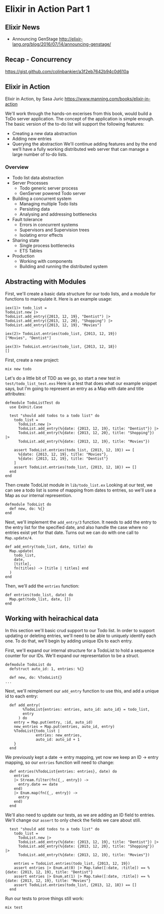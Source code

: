 # Elixir in Action Part 1

## Elixir News
 - Announcing GenStage http://elixir-lang.org/blog/2016/07/14/announcing-genstage/

## Recap - Concurrency
https://gist.github.com/colinbankier/a3f2eb7642b94c0d610a

## Elixir in Action
Elixir in Action, by Sasa Juric
https://www.manning.com/books/elixir-in-action

We'll work through the hands-on excerises from this book, would build a ToDo server application.
The concept of the application is simple enough. The basic version of the to-do list will support the following features:
 - Creating a new data abstraction
 - Adding new entries
 - Querying the abstraction
We'll continue adding features and by the end we’ll have a fully working distributed web server that can manage a large number of to-do
lists.

### Overview
 - Todo list data abstraction
 - Server Processes
    - Todo generic server process
    - GenServer powered Todo server
 - Building a concurrent system
    - Managing multiple Todo lists
    - Persisting data
    - Analysing and addressing bottlenecks
 - Fault tolerance
    - Errors in concurrent systems
    - Supervisors and Supervision trees
    - Isolating error effects
 - Sharing state
    - Single process bottlenecks
    - ETS Tables
 - Production
    - Working with components
    - Building and running the distributed system

## Abstracting with Modules
First, we'll create a basic data structure for our todo lists, and a module for functions to manipulate it.
Here is an example usage:
```
iex(1)> todo_list =
TodoList.new |>
TodoList.add_entry({2013, 12, 19}, "Dentist") |>
TodoList.add_entry({2013, 12, 20}, "Shopping") |>
TodoList.add_entry({2013, 12, 19}, "Movies")

iex(2)> TodoList.entries(todo_list, {2013, 12, 19})
["Movies", "Dentist"]

iex(3)> TodoList.entries(todo_list, {2013, 12, 18})
[]
```

First, create a new project:
```
mix new todo
```
Let's do a little bit of TDD as we go, so start a new test in `test/todo_list_test.exs`
Here is a test that does what our example snippet says, but I'm going to represent an entry as a
Map with date and title attributes:
```
defmodule TodoListTest do
  use ExUnit.Case

  test "should add todos to a todo list" do
    todo_list =
      TodoList.new |>
      TodoList.add_entry(%{date: {2013, 12, 19}, title: "Dentist"}) |>
      TodoList.add_entry(%{date: {2013, 12, 20}, title: "Shopping"}) |>
      TodoList.add_entry(%{date: {2013, 12, 19}, title: "Movies"})

    assert TodoList.entries(todo_list, {2013, 12, 19}) == [
      %{date: {2013, 12, 19}, title: "Movies"},
      %{date: {2013, 12, 19}, title: "Dentist"}
    ]
    assert TodoList.entries(todo_list, {2013, 12, 18}) == []
  end
end
```
Then create TodoList module in `lib/todo_list.ex`
Looking at our test, we can see a todo list is some of mapping from dates to entries, so we'll use a Map
as our internal represention.
```
defmodule TodoList do
  def new, do: %{}
end
```
Next, we'll implement the `add_entry/3` function. It needs to add the entry to the entry list for the specified date, and
also handle the case where no entries exist yet for that date. Turns out we can do with one call to `Map.update/4`.
```
def add_entry(todo_list, date, title) do
  Map.update(
    todo_list,
    date,
    [title],
    fn(titles) -> [title | titles] end
  )
end
```
Then, we'll add the `entries` function:
```
def entries(todo_list, date) do
  Map.get(todo_list, date, [])
end
```

## Working with heirachical data
In this section we'll basic crud support to our Todo list. In order to support updating or deleting entries,
we'll need to be able to uniquely identify each one. To do that, we'll begin by adding unique IDs to each entry.

First, we'll expand our internal structure for a TodoList to hold a sequence counter for our IDs. We'll expand our representation
to be a struct.
```
defmodule TodoList do
  defstruct auto_id: 1, entries: %{}

  def new, do: %TodoList{}
...
```
Next, we'll reimplement our `add_entry` function to use this, and add a unique id to each entry:
```
  def add_entry(
        %TodoList{entries: entries, auto_id: auto_id} = todo_list,
        entry
      ) do
    entry = Map.put(entry, :id, auto_id)
    new_entries = Map.put(entries, auto_id, entry)
    %TodoList{todo_list |
              entries: new_entries,
              auto_id: auto_id + 1
    }
  end
```
We previously kept a date -> entry mapping, yet now we keep an ID -> entry mapping, so our `entries`
function will need to change:
```
  def entries(%TodoList{entries: entries}, date) do
    entries
    |> Stream.filter(fn({_, entry}) ->
      entry.date == date
    end)
    |> Enum.map(fn({_, entry}) ->
      entry
    end)
  end
```
We'll also need to update our tests, as we are adding an ID field to entries. We'll change our `assert` to only check
the fields we care about still.
```
  test "should add todos to a todo list" do
    todo_list =
      TodoList.new |>
      TodoList.add_entry(%{date: {2013, 12, 19}, title: "Dentist"}) |>
      TodoList.add_entry(%{date: {2013, 12, 20}, title: "Shopping"}) |>
      TodoList.add_entry(%{date: {2013, 12, 19}, title: "Movies"})

    entries = TodoList.entries(todo_list, {2013, 12, 19})
    assert entries |> Enum.at(0) |> Map.take([:date, :title]) == %{date: {2013, 12, 19}, title: "Dentist"}
    assert entries |> Enum.at(1) |> Map.take([:date, :title]) == %{date: {2013, 12, 19}, title: "Movies"}
    assert TodoList.entries(todo_list, {2013, 12, 18}) == []
  end
```
Run our tests to prove things still work:
```
mix test
```
